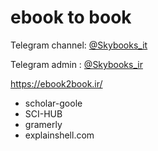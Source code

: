 # ebook to book
Telegram channel: [@Skybooks_it](https://t.me/skybooks_it)

Telegram admin  : [@Skybooks_ir](https://t.me/skybooks_ir)

https://ebook2book.ir/

- scholar-goole
- SCI-HUB
- gramerly
- explainshell.com
